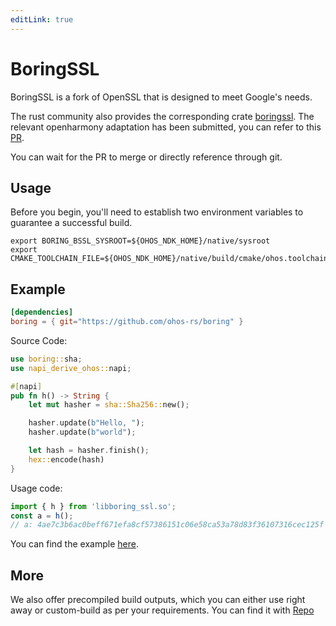 ```yaml
---
editLink: true
---
```


# BoringSSL

BoringSSL is a fork of OpenSSL that is designed to meet Google's needs.

The rust community also provides the corresponding crate  [boringssl](https://github.com/cloudflare/boring). The relevant openharmony adaptation has been submitted, you can refer to this [PR](https://github.com/cloudflare/boring/pull/231).

You can wait for the PR to merge or directly reference through git.

## Usage

Before you begin, you'll need to establish two environment variables to guarantee a successful build.

```shell
export BORING_BSSL_SYSROOT=${OHOS_NDK_HOME}/native/sysroot
export CMAKE_TOOLCHAIN_FILE=${OHOS_NDK_HOME}/native/build/cmake/ohos.toolchain.cmake
```

## Example

```toml
[dependencies]
boring = { git="https://github.com/ohos-rs/boring" }
```

Source Code: 
```rust
use boring::sha;
use napi_derive_ohos::napi;

#[napi]
pub fn h() -> String {
    let mut hasher = sha::Sha256::new();

    hasher.update(b"Hello, ");
    hasher.update(b"world");

    let hash = hasher.finish();
    hex::encode(hash)
}
```

Usage code:

```ts
import { h } from 'libboring_ssl.so';
const a = h();
// a: 4ae7c3b6ac0beff671efa8cf57386151c06e58ca53a78d83f36107316cec125f
```

You can find the example [here](https://github.com/ohos-rs/example/tree/main/example/boring_ssl).


## More

We also offer precompiled build outputs, which you can either use right away or custom-build as per your requirements. You can find it with [Repo](https://github.com/ohos-rs/ohos-boringssl)

